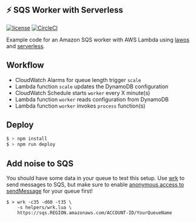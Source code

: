 ## ⚡️ SQS Worker with Serverless

[![license](https://img.shields.io/github/license/sbstjn/lawos.svg)](https://github.com/sbstjn/sqs-worker-serverless/blob/master/LICENSE.md)
[![CircleCI](https://img.shields.io/circleci/project/github/sbstjn/sqs-worker-serverless/master.svg)](https://circleci.com/gh/sbstjn/lawos)

Example code for an Amazon SQS worker with AWS Lambda using [lawos](https://github.com/sbstjn/lawos) and [serverless](https://serverless.com).

## Workflow

- CloudWatch Alarms for queue length trigger `scale`
- Lambda function `scale` updates the DynamoDB configuration
- CloudWatch Schedule starts `worker` every X minute(s)
- Lambda function `worker` reads configuration from DynamoDB
- Lambda function `worker` invokes `process` function(s)

## Deploy

```bash
$ > npm install
$ > npm run deploy
```

## Add noise to SQS

You should have some data in your queue to test this setup. Use [wrk](https://github.com/wg/wrk) to send messages to SQS, but make sure to enable [anonymous access to sendMessage](http://docs.aws.amazon.com/AWSSimpleQueueService/latest/SQSDeveloperGuide/acp-overview.html#anonQueues) for your queue first!

```
$ > wrk -c35 -d60 -t35 \
    -s helpers/wrk.lua \
    https://sqs.REGION.amazonaws.com/ACCOUNT-ID/YourQueueName
```
